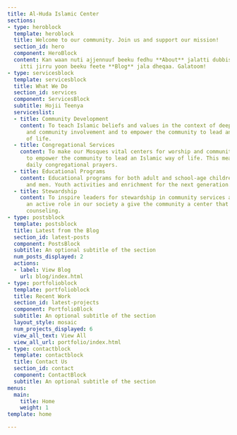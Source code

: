 ```yaml
---
title: Al-Huda Islamic Center
sections:
- type: heroblock
  template: heroblock
  title: Welcome to our community. Join us and support our mission!
  section_id: hero
  component: HeroBlock
  content: Kan waan nuti ajjennuuf beeku fedhu **About** jalatti dubbisa. Waan ammaf
    itti jirru yoon beeku feete **Blog** jala dheqaa. Galatoom!
- type: servicesblock
  template: servicesblock
  title: What We Do
  section_id: services
  component: ServicesBlock
  subtitle: Hojii Teenya
  serviceslist:
  - title: Community Development
    content: To teach Islamic beliefs and values in the context of deepening spirituality
      and community involvement and to empower the community to lead an Islamic way
      of life.
  - title: Congregational Services
    content: To make our Mosques vital centers for worship and community needs and
      to empower the community to lead an Islamic way of life. This means providing
      daily congregational prayers.
  - title: Educational Programs
    content: Educational programs for both adult and school-age children, for women
      and men. Youth activities and enrichment for the next generation.
  - title: Stewardship
    content: To inspire leaders for stewardship in community services and the take
      an active role in our society a give the community a center that provides Islamic
      counseling.
- type: postsblock
  template: postsblock
  title: Latest from the Blog
  section_id: latest-posts
  component: PostsBlock
  subtitle: An optional subtitle of the section
  num_posts_displayed: 2
  actions:
  - label: View Blog
    url: blog/index.html
- type: portfolioblock
  template: portfolioblock
  title: Recent Work
  section_id: latest-projects
  component: PortfolioBlock
  subtitle: An optional subtitle of the section
  layout_style: mosaic
  num_projects_displayed: 6
  view_all_text: View All
  view_all_url: portfolio/index.html
- type: contactblock
  template: contactblock
  title: Contact Us
  section_id: contact
  component: ContactBlock
  subtitle: An optional subtitle of the section
menus:
  main:
    title: Home
    weight: 1
template: home

---
```

